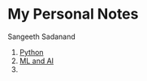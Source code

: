 # My Personal Notes

Sangeeth Sadanand



1.   [Python](python/index.md)
2.   [ML and AI](ML_AI/index.md)
3.   

